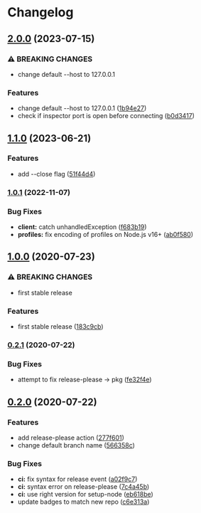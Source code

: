 # Changelog

## [2.0.0](https://github.com/mmarchini-oss/node-observe/compare/v1.1.0...v2.0.0) (2023-07-15)


### ⚠ BREAKING CHANGES

* change default --host to 127.0.0.1

### Features

* change default --host to 127.0.0.1 ([1b94e27](https://github.com/mmarchini-oss/node-observe/commit/1b94e2794ac5082235b12f00fe6657f34fa105b9))
* check if inspector port is open before connecting ([b0d3417](https://github.com/mmarchini-oss/node-observe/commit/b0d341748642fdc5ba72a9d16be8842088a4cec2))

## [1.1.0](https://github.com/mmarchini-oss/node-observe/compare/v1.0.1...v1.1.0) (2023-06-21)


### Features

* add --close flag ([51f44d4](https://github.com/mmarchini-oss/node-observe/commit/51f44d4c203dbf588463613a7627c64b984b1252))

### [1.0.1](https://www.github.com/mmarchini-oss/node-observe/compare/v1.0.0...v1.0.1) (2022-11-07)


### Bug Fixes

* **client:** catch unhandledException ([f683b19](https://www.github.com/mmarchini-oss/node-observe/commit/f683b1989d54216f76261644bfa70e436ab5062a))
* **profiles:** fix encoding of profiles on Node.js v16+ ([ab0f580](https://www.github.com/mmarchini-oss/node-observe/commit/ab0f58006c586faff9d5d811572a769b23131557))

## [1.0.0](https://www.github.com/mmarchini-oss/node-observe/compare/v0.2.1...v1.0.0) (2020-07-23)


### ⚠ BREAKING CHANGES

* first stable release

### Features

* first stable release ([183c9cb](https://www.github.com/mmarchini-oss/node-observe/commit/183c9cb719ca750993f91b4a28a7eff230c6c73b))

### [0.2.1](https://www.github.com/mmarchini-oss/node-observe/compare/v0.2.0...v0.2.1) (2020-07-22)


### Bug Fixes

* attempt to fix release-please -> pkg ([fe32f4e](https://www.github.com/mmarchini-oss/node-observe/commit/fe32f4e4b91b2baf17596d7db164237bdac8f054))

## [0.2.0](https://www.github.com/mmarchini-oss/node-observe/compare/v0.1.2...v0.2.0) (2020-07-22)


### Features

* add release-please action ([277f601](https://www.github.com/mmarchini-oss/node-observe/commit/277f60151f6e4abd314f29baf4ac34bfe9645ae7))
* change default branch name ([566358c](https://www.github.com/mmarchini-oss/node-observe/commit/566358ce2844c5d67233cafdc7acce23369ef5f9))


### Bug Fixes

* **ci:** fix syntax for release event ([a02f9c7](https://www.github.com/mmarchini-oss/node-observe/commit/a02f9c76551e326cf3610edfcb923a8e5fc3cb97))
* **ci:** syntax error on release-please ([7c4a45b](https://www.github.com/mmarchini-oss/node-observe/commit/7c4a45b1293a46128c506878061f855040cd8579))
* **ci:** use right version for setup-node ([eb618be](https://www.github.com/mmarchini-oss/node-observe/commit/eb618bec9432c54e31b22fd1d27a87d6fa1947f5))
* update badges to match new repo ([c6e313a](https://www.github.com/mmarchini-oss/node-observe/commit/c6e313a40e9ad180584244cf8b0dd4ca5ab38a1f))
